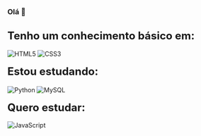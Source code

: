 ##

### Olá 👋

##

<div style="display: block">
   <b><font size="5">Tenho um conhecimento básico em:</font></b>
   <br />
   <br />
   <img align="center" alt="HTML5" src="https://img.shields.io/badge/HTML5-E34F26?style=for-the-badge&logo=html5&logoColor=white"/>
   <img align="center" alt="CSS3" src="https://img.shields.io/badge/CSS3-1572B6?style=for-the-badge&logo=css3&logoColor=white"/>
   <br />
   <br />
   <b><font size="5">Estou estudando:</font></b>
   <br />
   <br />
   <img align="center" alt="Python" src="https://img.shields.io/badge/Python-14354C?style=for-the-badge&logo=python&logoColor=white"/>
   <img align="center" alt="MySQL" src="https://img.shields.io/badge/MySQL-00000F?style=for-the-badge&logo=mysql&logoColor=white"/>
   <br />
   <br />
   <b><font size="5">Quero estudar:</font></b>
   <br />
   <br />
   <img align="center" alt="JavaScript" src="https://img.shields.io/badge/JavaScript-323330?style=for-the-badge&logo=javascript&logoColor=F7DF1E"/>
   <br />
   <br />
</div>

##
<!--
**GuilhermeCostaLima/GuilhermeCostaLima** is a ✨ _special_ ✨ repository because its `README.md` (this file) appears on your GitHub profile.

Here are some ideas to get you started:

- 🔭 I’m currently working on ...
- 🌱 I’m currently learning ...
- 👯 I’m looking to collaborate on ...
- 🤔 I’m looking for help with ...
- 💬 Ask me about ...
- 📫 How to reach me: ...
- 😄 Pronouns: ...
- ⚡ Fun fact: ...
-->
